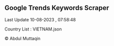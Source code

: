 

## Google Trends Keywords Scraper 
 
Last Update 10-08-2023 , 07:58:48

Country List :
VIETNAM.json



© Abdul Muttaqin 
